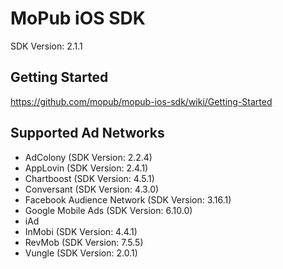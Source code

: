 MoPub iOS SDK
==================================
SDK Version: 2.1.1

Getting Started
----------------------------------
https://github.com/mopub/mopub-ios-sdk/wiki/Getting-Started

Supported Ad Networks
----------------------------------
* AdColony (SDK Version: 2.2.4)
* AppLovin (SDK Version: 2.4.1)
* Chartboost (SDK Version: 4.5.1)
* Conversant (SDK Version: 4.3.0)
* Facebook Audience Network (SDK Version: 3.16.1)
* Google Mobile Ads (SDK Version: 6.10.0)
* iAd
* InMobi (SDK Version: 4.4.1)
* RevMob (SDK Version: 7.5.5)
* Vungle (SDK Version: 2.0.1)